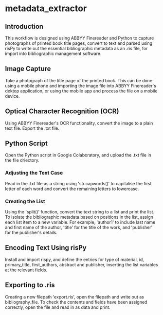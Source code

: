 # metadata_extractor
## Introduction
This workflow is designed using ABBYY Finereader and Python to capture photographs of printed book title pages, convert to text and parsed using risPy to write out the essential bibliographic metadata as an .ris file, for import into bibliographic management software.

## Image Capture
Take a photograph of the title page of the printed book. This can be done using a mobile phone and importing the image file into ABBYY Finereader's dektop application, or using the mobile app and process the file on a mobile device.

## Optical Character Recognition (OCR)
Using ABBYY Finereader's OCR functionality, convert the image to a plain text file. Export the .txt file.

## Python Script
Open the Python script in Google Colaboratory, and upload the .txt file in the file driectory.

### Adjusting the Text Case
Read in the .txt file as a string using 'str.capwords()' to capitalise the first letter of each word and convert the remaining letters to lowercase.

### Creating the List
Using the 'split()' function, convert the text string to a list and print the list. To isolate the bibliographic metadata based on positions in the list, assign each list item to a new variable. For example, 'author1' to include last name and first name of the author, 'title' for the title of the work, and 'publisher' for the publisher's details.

## Encoding Text Using risPy
Install and import rispy, and define the entries for type of material, id, primary_title, first_authors, abstract and publisher, inserting the list variables at the relevant fields.

## Exporting to .ris
Creating a new filepath 'export.ris', open the filepath and write out as bibliography_file. To check the contents and fields have been assigned correctly, open the file and read in as data and print.

